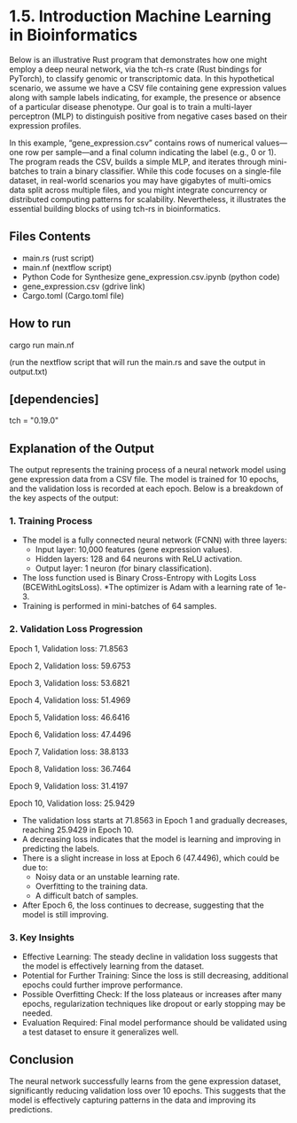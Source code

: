# 1.5. Introduction Machine Learning in Bioinformatics

Below is an illustrative Rust program that demonstrates how one might employ a deep neural network, via the tch-rs crate (Rust bindings for PyTorch), to classify genomic or transcriptomic data. In this hypothetical scenario, we assume we have a CSV file containing gene expression values along with sample labels indicating, for example, the presence or absence of a particular disease phenotype. Our goal is to train a multi-layer perceptron (MLP) to distinguish positive from negative cases based on their expression profiles.

In this example, “gene_expression.csv” contains rows of numerical values—one row per sample—and a final column indicating the label (e.g., 0 or 1). The program reads the CSV, builds a simple MLP, and iterates through mini-batches to train a binary classifier. While this code focuses on a single-file dataset, in real-world scenarios you may have gigabytes of multi-omics data split across multiple files, and you might integrate concurrency or distributed computing patterns for scalability. Nevertheless, it illustrates the essential building blocks of using tch-rs in bioinformatics.

## Files Contents
* main.rs (rust script)
* main.nf (nextflow script)
* Python Code for Synthesize gene_expression.csv.ipynb (python code)
* gene_expression.csv (gdrive link)
* Cargo.toml (Cargo.toml file)
  
## How to run

cargo run main.nf 

(run the nextflow script that will run the main.rs and save the output in output.txt)
  
## [dependencies]

tch = "0.19.0"

## Explanation of the Output

The output represents the training process of a neural network model using gene expression data from a CSV file. The model is trained for 10 epochs, and the validation loss is recorded at each epoch. Below is a breakdown of the key aspects of the output:

### 1. Training Process

* The model is a fully connected neural network (FCNN) with three layers:
  * Input layer: 10,000 features (gene expression values).
  * Hidden layers: 128 and 64 neurons with ReLU activation.
  * Output layer: 1 neuron (for binary classification).
* The loss function used is Binary Cross-Entropy with Logits Loss (BCEWithLogitsLoss).
*The optimizer is Adam with a learning rate of 1e-3.
* Training is performed in mini-batches of 64 samples.

### 2. Validation Loss Progression

Epoch 1, Validation loss: 71.8563

Epoch 2, Validation loss: 59.6753

Epoch 3, Validation loss: 53.6821

Epoch 4, Validation loss: 51.4969

Epoch 5, Validation loss: 46.6416

Epoch 6, Validation loss: 47.4496

Epoch 7, Validation loss: 38.8133

Epoch 8, Validation loss: 36.7464

Epoch 9, Validation loss: 31.4197

Epoch 10, Validation loss: 25.9429

* The validation loss starts at 71.8563 in Epoch 1 and gradually decreases, reaching 25.9429 in Epoch 10.
* A decreasing loss indicates that the model is learning and improving in predicting the labels.
* There is a slight increase in loss at Epoch 6 (47.4496), which could be due to:
  * Noisy data or an unstable learning rate.
  * Overfitting to the training data.
  * A difficult batch of samples.
* After Epoch 6, the loss continues to decrease, suggesting that the model is still improving.
  
### 3. Key Insights

* Effective Learning: The steady decline in validation loss suggests that the model is effectively learning from the dataset.
* Potential for Further Training: Since the loss is still decreasing, additional epochs could further improve performance.
* Possible Overfitting Check: If the loss plateaus or increases after many epochs, regularization techniques like dropout or early stopping may be needed.
* Evaluation Required: Final model performance should be validated using a test dataset to ensure it generalizes well.
  
## Conclusion
The neural network successfully learns from the gene expression dataset, significantly reducing validation loss over 10 epochs. This suggests that the model is effectively capturing patterns in the data and improving its predictions.




